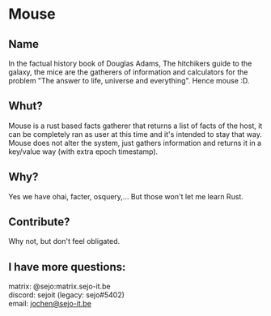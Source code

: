 # Mouse

## Name

In the factual history book of Douglas Adams, The hitchikers guide to the galaxy, the mice are the gatherers of information and calculators for the problem "The answer to life, universe and everything".
Hence mouse :D.

## Whut?

Mouse is a rust based facts gatherer that returns a list of facts of the host, it can be completely ran as user at this time and it's intended to stay that way.
Mouse does not alter the system, just gathers information and returns it in a key/value way (with extra epoch timestamp).

## Why?

Yes we have ohai, facter, osquery,... 
But those won't let me learn Rust. 

## Contribute?

Why not, but don't feel obligated.

## I have more questions:

matrix: @sejo:matrix.sejo-it.be  
discord: sejoit (legacy: sejo#5402)  
email: jochen@sejo-it.be